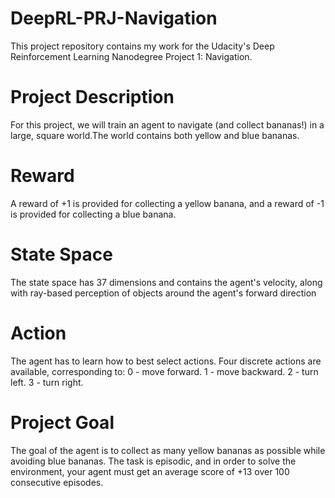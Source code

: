 # DeepRL-PRJ-Navigation
This project repository contains my work for the Udacity's Deep Reinforcement Learning Nanodegree Project 1: Navigation.

# Project Description
For this project, we will train an agent to navigate (and collect bananas!) in a large, square world.The world contains both yellow and blue bananas.

# Reward
A reward of +1 is provided for collecting a yellow banana, and a reward of -1 is provided for collecting a blue banana. 

# State Space
The state space has 37 dimensions and contains the agent's velocity, along with ray-based perception of objects around the agent's forward direction

# Action
The agent has to learn how to best select actions. Four discrete actions are available, corresponding to:
0 - move forward.
1 - move backward.
2 - turn left.
3 - turn right.

# Project Goal
The goal of the agent is to collect as many yellow bananas as possible while avoiding blue bananas. 
The task is episodic, and in order to solve the environment, your agent must get an average score of +13 over 100 consecutive episodes.
